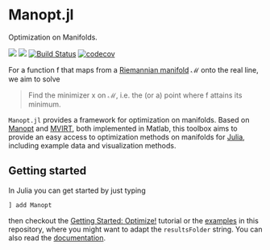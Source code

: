 # Manopt.jl

Optimization on Manifolds.


[![](https://img.shields.io/badge/docs-stable-blue.svg)](https://kellertuer.github.io/Manopt.jl/stable)
[![](https://img.shields.io/badge/docs-dev-blue.svg)](https://kellertuer.github.io/Manopt.jl/dev)
[![Build Status](https://travis-ci.com/kellertuer/Manopt.jl.svg?branch=master)](https://travis-ci.com/kellertuer/Manopt.jl)
[![codecov](https://codecov.io/gh/kellertuer/Manopt.jl/branch/master/graph/badge.svg)](https://codecov.io/gh/kellertuer/Manopt.jl)

For a function f that maps from a [Riemannian manifold](https://en.wikipedia.org/wiki/Riemannian_manifold)
ℳ onto the real line, we aim to solve

> Find the minimizer x on ℳ, i.e. the (or a) point where f attains its minimum.

`Manopt.jl` provides a framework for optimization on manifolds.
Based on [Manopt](https://manopt.org) and
[MVIRT](https://ronnybergmann.net/mvirt/), both implemented in Matlab,
this toolbox aims to provide an easy access to optimization methods on manifolds
for [Julia](https://julialang.org), including example data and visualization methods.

## Getting started
In Julia you can get started by just typing

```julia
] add Manopt
```

then checkout the [Getting Started: Optimize!](https://kellertuer.github.io/Manopt.jl/stable/tutorials/MeanAndMedian/) tutorial or the 
[examples](https://github.com/kellertuer/Manopt.jl/tree/master/src/examples)
in this repository, where you might want to adapt the `resultsFolder` string.
You can also read the [documentation](https://kellertuer.github.io/Manopt.jl/stable).

